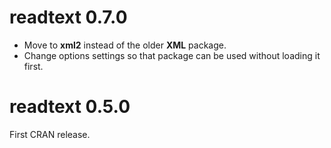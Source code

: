 readtext 0.7.0
==============

*  Move to **xml2** instead of the older **XML** package.  
*  Change options settings so that package can be used without loading it first.


readtext 0.5.0
==============

First CRAN release.
